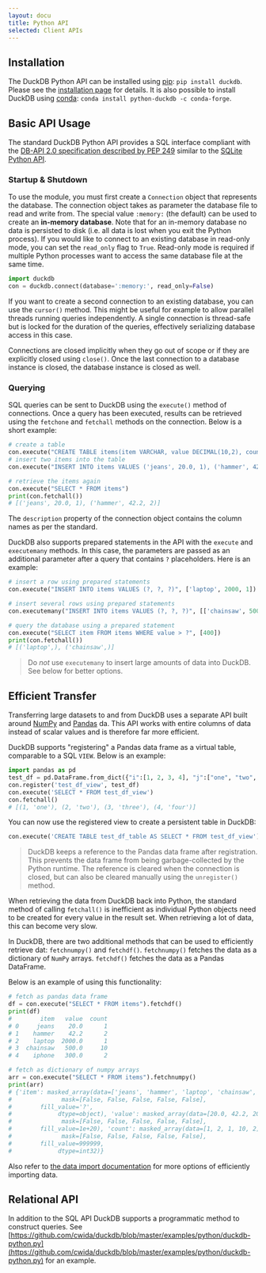 ```yaml
---
layout: docu
title: Python API
selected: Client APIs
---
```

## Installation
The DuckDB Python API can be installed using [pip](https://pip.pypa.io): `pip install duckdb`. Please see the [installation page](../installation#ENV_PYTHON) for details. It is also possible to install DuckDB using [conda](https://docs.conda.io): `conda install python-duckdb -c conda-forge`.

## Basic API Usage
The standard DuckDB Python API provides a SQL interface compliant with the [DB-API 2.0 specification described by PEP 249](https://www.python.org/dev/peps/pep-0249/) similar to the [SQLite Python API](https://docs.python.org/3.7/library/sqlite3.html).

### Startup & Shutdown
To use the module, you must first create a `Connection` object that represents the database. The connection object takes as parameter the database file to read and write from. The special value `:memory:` (the default) can be used to create an **in-memory database**. Note that for an in-memory database no data is persisted to disk (i.e. all data is lost when you exit the Python process). If you would like to connect to an existing database in read-only mode, you can set the `read_only` flag to `True`. Read-only mode is required if multiple Python processes want to access the same database file at the same time. 

```python
import duckdb
con = duckdb.connect(database=':memory:', read_only=False)
```
If you want to create a second connection to an existing database, you can use the `cursor()` method. This might be useful for example to allow parallel threads running queries independently. A single connection is thread-safe but is locked for the duration of the queries, effectively serializing database access in this case. 

Connections are closed implicitly when they go out of scope or if they are explicitly closed using `close()`.  Once the last connection to a database instance is closed, the database instance is closed as well.

### Querying
SQL queries can be sent to DuckDB using the `execute()` method of connections. Once a query has been executed, results can be retrieved using the `fetchone` and `fetchall` methods on the connection. Below is a short example:

```python
# create a table
con.execute("CREATE TABLE items(item VARCHAR, value DECIMAL(10,2), count INTEGER)")
# insert two items into the table
con.execute("INSERT INTO items VALUES ('jeans', 20.0, 1), ('hammer', 42.2, 2)")

# retrieve the items again
con.execute("SELECT * FROM items")
print(con.fetchall())
# [('jeans', 20.0, 1), ('hammer', 42.2, 2)]
```

The `description` property of the connection object contains the column names as per the standard.

DuckDB also supports prepared statements in the API with the `execute` and `executemany` methods. In this case, the parameters are passed as an additional parameter after a query that contains `?` placeholders. Here is an example:
```python
# insert a row using prepared statements
con.execute("INSERT INTO items VALUES (?, ?, ?)", ['laptop', 2000, 1])

# insert several rows using prepared statements
con.executemany("INSERT INTO items VALUES (?, ?, ?)", [['chainsaw', 500, 10], ['iphone', 300, 2]] )

# query the database using a prepared statement
con.execute("SELECT item FROM items WHERE value > ?", [400])
print(con.fetchall())
# [('laptop',), ('chainsaw',)]

```

> Do *not* use `executemany` to insert large amounts of data into DuckDB. See below for better options.

## Efficient Transfer
Transferring large datasets to and from DuckDB uses a separate API built around [NumPy](https://numpy.org) and [Pandas](https://pandas.pydata.org) da. This API works with entire columns of data instead of scalar values and is therefore far more efficient. 

DuckDB supports "registering" a Pandas data frame as a virtual table, comparable to a SQL `VIEW`. Below is an example:

```python
import pandas as pd
test_df = pd.DataFrame.from_dict({"i":[1, 2, 3, 4], "j":["one", "two", "three", "four"]})
con.register('test_df_view', test_df)
con.execute('SELECT * FROM test_df_view')
con.fetchall()
# [(1, 'one'), (2, 'two'), (3, 'three'), (4, 'four')]
```

You can now use the registered view to create a persistent table in DuckDB:
```python
con.execute('CREATE TABLE test_df_table AS SELECT * FROM test_df_view')
```
> DuckDB keeps a reference to the Pandas data frame after registration. This prevents the data frame from being garbage-collected by the Python runtime. The reference is cleared when the connection is closed, but can also be cleared manually using the `unregister()` method.

When retrieving the data from DuckDB back into Python, the standard method of calling `fetchall()` is inefficient as individual Python objects need to be created for every value in the result set. When retrieving a lot of data, this can become very slow.

In DuckDB, there are two additional methods that can be used to efficiently retrieve dat: `fetchnumpy()` and `fetchdf()`. `fetchnumpy()` fetches the data as a dictionary of `NumPy` arrays. `fetchdf()` fetches the data as a Pandas DataFrame.

Below is an example of using this functionality:

```python
# fetch as pandas data frame
df = con.execute("SELECT * FROM items").fetchdf()
print(df)
#        item   value  count
# 0     jeans    20.0      1
# 1    hammer    42.2      2
# 2    laptop  2000.0      1
# 3  chainsaw   500.0     10
# 4    iphone   300.0      2

# fetch as dictionary of numpy arrays
arr = con.execute("SELECT * FROM items").fetchnumpy()
print(arr)
# {'item': masked_array(data=['jeans', 'hammer', 'laptop', 'chainsaw', 'iphone'],
#              mask=[False, False, False, False, False],
#        fill_value='?',
#             dtype=object), 'value': masked_array(data=[20.0, 42.2, 2000.0, 500.0, 300.0],
#              mask=[False, False, False, False, False],
#        fill_value=1e+20), 'count': masked_array(data=[1, 2, 1, 10, 2],
#              mask=[False, False, False, False, False],
#        fill_value=999999,
#             dtype=int32)}

```

Also refer to [the data import documentation](/docs/data/import/) for more options of efficiently importing data.


## Relational API
In addition to the SQL API DuckDB supports a programmatic method to construct queries. See [https://github.com/cwida/duckdb/blob/master/examples/python/duckdb-python.py](https://github.com/cwida/duckdb/blob/master/examples/python/duckdb-python.py) for an example.
